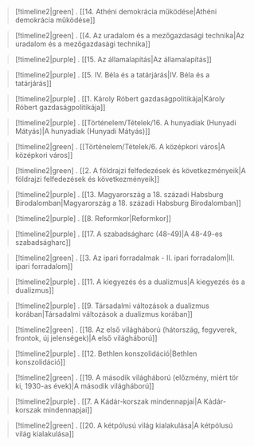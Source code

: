 
> [!timeline2|green] .
> [[14. Athéni demokrácia működése|Athéni demokrácia működése]]

> [!timeline2|green] .
> [[4. Az uradalom és a mezőgazdasági technika|Az uradalom és a mezőgazdasági technika]] 

> [!timeline2|purple] .
> [[15. Az államalapítás|Az államalapítás]]

> [!timeline2|purple] .
> [[5. IV. Béla és a tatárjárás|IV. Béla és a tatárjárás]]

> [!timeline2|purple] .
> [[1. Károly Róbert gazdaságpolitikája|Károly Róbert gazdaságpolitikája]]

> [!timeline2|purple] .
> [[Történelem/Tételek/16. A hunyadiak (Hunyadi Mátyás)|A hunyadiak (Hunyadi Mátyás)]]

> [!timeline2|green] .
> [[Történelem/Tételek/6. A középkori város|A középkori város]]

> [!timeline2|green] .
> [[2. A földrajzi felfedezések és következményeik|A földrajzi felfedezések és következményeik]]

> [!timeline2|purple] .
> [[13. Magyarország a 18. századi Habsburg Birodalomban|Magyarország a 18. századi Habsburg Birodalomban]]

> [!timeline2|purple] .
> [[8. Reformkor|Reformkor]]

> [!timeline2|purple] .
> [[17. A szabadságharc (48-49)|A 48-49-es szabadságharc]]

> [!timeline2|green] .
> [[3. Az ipari forradalmak - II. ipari forradalom|II. ipari forradalom]]

> [!timeline2|purple] .
> [[11. A kiegyezés és a dualizmus|A kiegyezés és a dualizmus]]

> [!timeline2|purple] .
> [[9. Társadalmi változások a dualizmus korában|Társadalmi változások a dualizmus korában]]

> [!timeline2|green] .
> [[18. Az első világháború (hátország, fegyverek, frontok, új jelenségek)|A első világháború]]

> [!timeline2|purple] .
> [[12. Bethlen konszolidáció|Bethlen konszolidáció]]

> [!timeline2|green] .
> [[19. A második világháború (előzmény, miért tör ki, 1930-as évek)|A második világháború]]

> [!timeline2|purple] .
> [[7. A Kádár-korszak mindennapjai|A Kádár-korszak mindennapjai]]

> [!timeline2|green] .
> [[20. A kétpólusú világ kialakulása|A kétpólusú világ kialakulása]]

